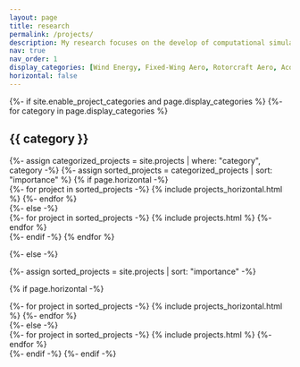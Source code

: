 ```yaml
---
layout: page
title: research
permalink: /projects/
description: My research focuses on the develop of computational simulation and data analysis tools to gain insight into fluid mechanics in the context of aerospace and wind energy applications. The underpinnings of my research are the Computional Fluid Dynamics codes I've developed over the past decade, in particular WAKE3D/dg4est, resulting in the highest fidelity wind farm and rotorcraft simulations to date. My long-term research goals are to develop multiscale high-order numerical methods applicable to renewable energy and aerospace communities on computing capabilities ranging from a single workstation all the way up to leadership-class heterogeneous exascale supercomputers. To achieve these goals, innovations in applied mathematics, computer science, and fluid dynamics are a must!
nav: true
nav_order: 1
display_categories: [Wind Energy, Fixed-Wing Aero, Rotorcraft Aero, Acoustics, Computing]
horizontal: false
---
```


<!-- pages/projects.md -->
<div class="projects">
{%- if site.enable_project_categories and page.display_categories %}
  <!-- Display categorized projects -->
  {%- for category in page.display_categories %}
  <h2 class="category">{{ category }}</h2>
  {%- assign categorized_projects = site.projects | where: "category", category -%}
  {%- assign sorted_projects = categorized_projects | sort: "importance" %}
  <!-- Generate cards for each project -->
  {% if page.horizontal -%}
  <div class="container">
    <div class="row row-cols-2">
    {%- for project in sorted_projects -%}
      {% include projects_horizontal.html %}
    {%- endfor %}
    </div>
  </div>
  {%- else -%}
  <div class="grid">
    {%- for project in sorted_projects -%}
      {% include projects.html %}
    {%- endfor %}
  </div>
  {%- endif -%}
  {% endfor %}

{%- else -%}
<!-- Display projects without categories -->
  {%- assign sorted_projects = site.projects | sort: "importance" -%}
  <!-- Generate cards for each project -->
  {% if page.horizontal -%}
  <div class="container">
    <div class="row row-cols-2">
    {%- for project in sorted_projects -%}
      {% include projects_horizontal.html %}
    {%- endfor %}
    </div>
  </div>
  {%- else -%}
  <div class="grid">
    {%- for project in sorted_projects -%}
      {% include projects.html %}
    {%- endfor %}
  </div>
  {%- endif -%}
{%- endif -%}
</div>
